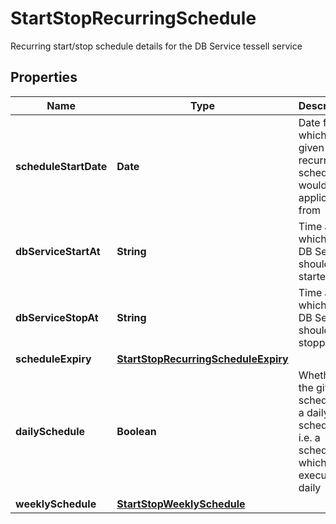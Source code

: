 

# StartStopRecurringSchedule

Recurring start/stop schedule details for the DB Service tessell service

## Properties

Name | Type | Description | Notes
------------ | ------------- | ------------- | -------------
**scheduleStartDate** | **Date** | Date from which the given recurring schedule would be applicable from |  [optional]
**dbServiceStartAt** | **String** | Time at which the DB Service should be started at |  [optional]
**dbServiceStopAt** | **String** | Time at which the DB Service should be stopped at |  [optional]
**scheduleExpiry** | [**StartStopRecurringScheduleExpiry**](StartStopRecurringScheduleExpiry.md) |  |  [optional]
**dailySchedule** | **Boolean** | Whether the given schedule is a daily schedule i.e. a schedule which is executed daily |  [optional]
**weeklySchedule** | [**StartStopWeeklySchedule**](StartStopWeeklySchedule.md) |  |  [optional]



